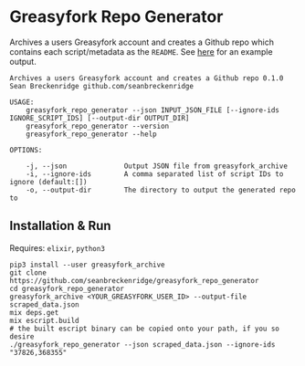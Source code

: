 # Greasyfork Repo Generator

Archives a users Greasyfork account and creates a Github repo which contains each script/metadata as the `README`. See [here](https://github.com/seanbreckenridge/greasyfork) for an example output.

```
Archives a users Greasyfork account and creates a Github repo 0.1.0
Sean Breckenridge github.com/seanbreckenridge

USAGE:
    greasyfork_repo_generator --json INPUT_JSON_FILE [--ignore-ids IGNORE_SCRIPT_IDS] [--output-dir OUTPUT_DIR]
    greasyfork_repo_generator --version
    greasyfork_repo_generator --help

OPTIONS:

    -j, --json              Output JSON file from greasyfork_archive
    -i, --ignore-ids        A comma separated list of script IDs to ignore (default:[])
    -o, --output-dir        The directory to output the generated repo to
```

## Installation & Run

Requires: `elixir`, `python3`

```
pip3 install --user greasyfork_archive
git clone https://github.com/seanbreckenridge/greasyfork_repo_generator
cd greasyfork_repo_generator
greasyfork_archive <YOUR_GREASYFORK_USER_ID> --output-file scraped_data.json
mix deps.get
mix escript.build
# the built escript binary can be copied onto your path, if you so desire
./greasyfork_repo_generator --json scraped_data.json --ignore-ids "37826,368355"
```
